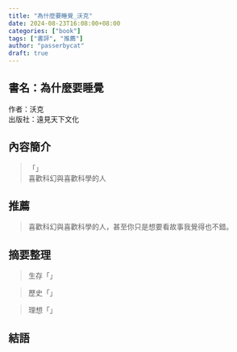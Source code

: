 ```yaml
---
title: "為什麼要睡覺_沃克"
date: 2024-08-23T16:08:00+08:00
categories: ["book"]
tags: ["書評", "推薦"]
author: "passerbycat"
draft: true
---
```


## 書名：為什麼要睡覺  
作者：沃克  
出版社：遠見天下文化  

## 內容簡介  
> 「」  
> 喜歡科幻與喜歡科學的人  



## 推薦  
> 喜歡科幻與喜歡科學的人，甚至你只是想要看故事我覺得也不錯。  

 

## 摘要整理
> 生存「」  



> 歷史「」  



> 理想「」  



## 結語  
